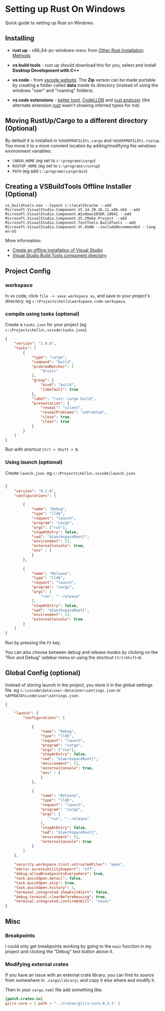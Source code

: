 # Setting up Rust On Windows

Quick guide to setting up Rust on Windows.

## Installing

* **rust up** - x86_64-pc-windows-msvc from [Other Rust Installation Methods](https://forge.rust-lang.org/infra/other-installation-methods.html)

* **vs build tools** - *rust up* should download this for you, select and install **Desktop Development with C++**

* **vs code** - from [vscode website](https://code.visualstudio.com/Download). The **Zip** verson can be made portable by creating a folder called **data** inside its directory (instead of using the windows "user" and "roaming" folders).

* **vs code extensions** - [better toml](https://marketplace.visualstudio.com/items?itemName=bungcip.better-toml), [CodeLLDB](https://marketplace.visualstudio.com/items?itemName=vadimcn.vscode-lldb) and [rust analyzer](https://marketplace.visualstudio.com/items?itemName=matklad.rust-analyzer) (the alternate extension [rust](https://marketplace.visualstudio.com/items?itemName=rust-lang.rust) wasn't showing inferred types for me)

## Moving RustUp/Cargo to a different directory (Optional)

By default it is installed in ```%USERPROFILE%\.cargo``` and ```%USERPROFILE%\.rustup```. You move it to a more convient location by adding/modifying the windows environment variables:

* ```CARGO_HOME``` (eg set to ```c:\programs\cargo```)
* ```RUSTUP_HOME``` (eg set to ```c:\programs\rustup```)
* ```PATH``` (eg add ```c:\programs\cargo\bin```)

## Creating a VSBuildTools Offline Installer (Optional)

```vs_buildtools.exe --layout c:\localVScache --add Microsoft.VisualStudio.Component.VC.14.29.16.11.x86.x64 --add Microsoft.VisualStudio.Component.Windows10SDK.19041 --add Microsoft.VisualStudio.Component.VC.CMake.Project --add Microsoft.VisualStudio.Component.TestTools.BuildTools --add Microsoft.VisualStudio.Component.VC.ASAN --includeRecommended --lang en-US```

More information:

* [Create an offline installation of Visual Studio](https://docs.microsoft.com/en-us/visualstudio/install/create-an-offline-installation-of-visual-studio?view=vs-2022)
* [Visual Studio Build Tools component directory](https://docs.microsoft.com/en-us/visualstudio/install/workload-component-id-vs-build-tools?view=vs-2022)

## Project Config

### workspace

In vs code, click `file -> save workspace as`, and save to your project's directory. eg ```c:\Projects\hello\workspace.code-workspace```.

### compile using tasks (optional)

Create a ```tasks.json``` for your project (eg ```c:\Projects\hello\.vscode\tasks.json```).


```json
{
	"version": "2.0.0",
	"tasks": [
		{
			"type": "cargo",
			"command": "build",
			"problemMatcher": [
				"$rustc"
			],
			"group": {
				"kind": "build",
				"isDefault": true
			},
			"label": "rust: cargo build",
			"presentation": {
				"reveal": "silent",
				"revealProblems": "onProblem",
				"close": true,
				"clear": true 
			}
		}
	]
}
```

Run with shortcut ```Ctrl + Shift + B```.

### Using launch (optional)

Create ```launch.json```. eg ```c:\Projects\hello\.vscode\launch.json```.

```json

{
    "version": "0.2.0",
    "configurations": [

        {
            "name": "Debug",
            "type": "lldb",
            "request": "launch",
            "program": "cargo",
            "args": ["run"],
            "stopAtEntry": false,
            "cwd": "${workspaceRoot}",
            "environment": [],
            "externalConsole": true,
            "env" : {
            }
        },
        
        {
            "name": "Release",
            "type": "lldb",
            "request": "launch",
            "program": "cargo",
            "args": [
                "run", "--release"
            ],
            "stopAtEntry": false,
            "cwd": "${workspaceRoot}",
            "environment": [],
            "externalConsole": true
        }
    ]
}
```
Run by pressing the ```F5``` key.

You can also choose between debug and release modes by clicking on the "Run and Debug" sidebar menu or using the shortcut ```Ctrl+Shift+D```.

## Global Config (optional)

Instead of storing launch in the project, you store it in the global settings file. eg ```c:\vscode\data\user-data\User\settings.json``` or ```%APPDATA%\code\user\settings.json```.

```json
{

    "launch": {
        "configurations": [

            {
                "name": "Debug",
                "type": "lldb",
                "request": "launch",
                "program": "cargo",
                "args": ["run"],
                "stopAtEntry": false,
                "cwd": "${workspaceRoot}",
                "environment": [],
                "externalConsole": true,
                "env" : {
                }
            },
            
            {
                "name": "Release",
                "type": "lldb",
                "request": "launch",
                "program": "cargo",
                "args": [
                    "run", "--release"
                ],
                "stopAtEntry": false,
                "cwd": "${workspaceRoot}",
                "environment": [],
                "externalConsole": true
            }
        ]
    },
    
    "security.workspace.trust.untrustedFiles": "open",
    "editor.accessibilitySupport": "off",
    "debug.allowBreakpointsEverywhere": true,
    "task.quickOpen.detail": false,
    "task.quickOpen.skip": true,
    "task.quickOpen.history": 1,
    "terminal.integrated.showExitAlert": false,
    "debug.terminal.clearBeforeReusing": true,
    "terminal.integrated.confirmOnKill": "never"
}
```

## Misc

### Breakpoints

I could only get breakpoints working by going to the ```main``` function in my project and clicking the "Debug" text button above it.

### Modifying external crates

If you have an issue with an external crate library, you can find its source from somewhere in ```.cargo\library\``` and copy it else where and modify it.

Then in your ```cargo.toml``` file add something like:

```toml
[patch.crates-io]
gilrs-core = { path = "../crates/gilrs-core-0.3.1" }
```
